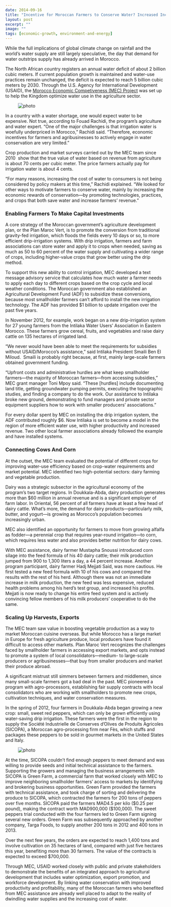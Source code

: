 ```yaml
---
date: 2014-09-16
title: "Incentive for Moroccan Farmers to Conserve Water? Increased Incomes"
layout: post
excerpt: ""
image: ""
tags: [economic-growth, environment-and-energy]
---
```

<p>While the full implications of global climate change on rainfall and the world’s water supply are still largely speculative, the day that demand for water outstrips supply has already arrived in Morocco.</p><p>The North African country registers an annual water deficit of about 2 billion cubic meters. If current population growth is maintained and water-use practices remain unchanged, the deficit is expected to reach 5 billion cubic meters by 2030. Through the U.S. Agency for International Development (USAID), the <a href="http://dai.com/our-work/projects/morocco—economic-competitiveness-project-mec">Morocco Economic Competiveness (MEC) Project</a> was set up to help the Kingdom optimize water use in the agriculture sector.</p><figure class="kg-card kg-image-card"><img src="https://pubs.ghost.io/uploads/conservation.jpg" class="kg-image" alt="photo" loading="lazy" title="The MEC team helped farmers develop crops in ways that also conserve water."></figure><p>In a country with a water shortage, one would expect water to be expensive. Not true, according to Fouad Rachidi, the program’s agriculture and water expert. “One of the major challenges is that irrigation water is woefully underpriced in Morocco,” Rachidi said. “Therefore, economic incentives for farmers and agribusinesses to actively engage in water conservation are very limited.”</p><p>Crop production and market surveys carried out by the MEC team since 2010  show that the true value of water based on revenue from agriculture is about 70 cents per cubic meter. The price farmers actually pay for irrigation water is about 4 cents.</p><p>“For many reasons, increasing the cost of water to consumers is not being considered by policy makers at this time,” Rachidi explained. “We looked for other ways to motivate farmers to conserve water, mainly by increasing the economic rewards of conservation—by promoting technologies, practices, and crops that both save water and increase farmers’ revenue.”</p><h3 id="enabling-farmers-to-make-capital-investments">Enabling Farmers To Make Capital Investments</h3><p>A core strategy of the Moroccan government’s agriculture development plan, or the Plan Maroc Vert, is to promote the conversion from traditional gravity-fed irrigation, which floods the fields every 10 days or so, to more efficient drip-irrigation systems. With drip irrigation, farmers and farm associations can store water and apply it to crops when needed, saving as much as 50 to 60 percent of the water supply and cultivating a wider range of crops, including higher-value crops that grow better using the drip method.</p><p>To support this new ability to control irrigation, MEC developed a text message advisory service that calculates how much water a farmer needs to apply each day to different crops based on the crop cycle and local weather conditions. The Moroccan government also established an Agricultural Development Fund (ADF) to subsidize these conversions, because most smallholder farmers can’t afford to install the new irrigation technology. The ADF has provided $1 billion to update irrigation over the past five years.</p><p>In November 2012, for example, work began on a new drip-irrigation system for 27 young farmers from the Intilaka Water Users’ Association in Eastern Morocco. These farmers grow cereal, fruits, and vegetables and raise dairy cattle on 135 hectares of irrigated land.</p><p>“We never would have been able to meet the requirements for subsidies without USAID/Morocco’s assistance,” said Intilaka President Smaili Ben El Miloud.  Smaili is probably right because, at first, mainly large-scale farmers obtained government funding.</p><p>“Upfront costs and administrative hurdles are what keep smallholder farmers—the majority of Moroccan farmers—from accessing subsidies,” MEC grant manager Toni Mpoy said. “These [hurdles] include documenting land title, getting groundwater pumping permits, executing the topographic studies, and finding a company to do the work. Our assistance to Intilaka broke new ground, demonstrating to fund managers and private sector equipment suppliers how to work with smaller producers’ associations.”</p><p>For every dollar spent by MEC on installing the drip irrigation system, the ADF contributed roughly $6. Now Intilaka is set to become a model in the region of more efficient water use, with higher productivity and increased revenue. Two other local farmer associations already followed the example and have installed systems.</p><h3 id="connecting-cows-and-corn">Connecting Cows And Corn</h3><p>At the outset, the MEC team evaluated the potential of different crops for improving water-use efficiency based on crop-water requirements and market potential. MEC identified two high-potential sectors: dairy farming and vegetable production.</p><p>Dairy was a strategic subsector in the agricultural economy of the program’s two target regions. In Doukkala-Abda, dairy production generates more than $60 million in annual revenue and is a significant employer of farm labor. In Oriental, 56 percent of all farmers have at least a few head of dairy cattle. What’s more, the demand for dairy products—particularly milk, butter, and yogurt—is growing as Morocco’s population becomes increasingly urban.</p><p>MEC also identified an opportunity for farmers to move from growing alfalfa as fodder—a perennial crop that requires year-round irrigation—to corn, which requires less water and also provides better nutrition for dairy cows.</p><p>With MEC assistance, dairy farmer Mustapha Snoussi introduced corn silage into the feed formula of his 40 dairy cattle; their milk production jumped from 900 to 1,300 liters a day, a 44 percent increase. Another program participant, dairy farmer Hadj Mejjati Said, was more cautious. He first tested a new feed formula with 10 of his cows and compared the results with the rest of his herd. Although there was not an immediate increase in milk production, the new feed was less expensive, reduced health problems among his herd’s test group, and increased his profits. Mejjati is now ready to change his entire feed system and is actively convincing fellow members of his milk producers’ cooperative to do the same.</p><h3 id="scaling-up-harvests-exports">Scaling Up Harvests, Exports</h3><p>The MEC team saw value in boosting vegetable production as a way to market Moroccan cuisine overseas. But while Morocco has a large market in Europe for fresh agriculture produce, local producers have found it difficult to access other markets. Plan Maroc Vert recognizes the challenges faced by smallholder farmers in accessing export markets, and opts instead to promote a system of local consolidators—medium- to large-scale producers or agribusinesses—that buy from smaller producers and market their produce abroad.</p><p>A significant mistrust still simmers between farmers and middlemen, since many small-scale farmers got a bad deal in the past. MEC pioneered a program with agro-processors, establishing fair supply contracts with local consolidators who are working with smallholders to promote new crops, cultivation techniques, and water conservation measures.</p><p>In the spring of 2012, four farmers in Doukkala-Abda began growing a new crop: small, sweet red peppers, which can only be grown efficiently using water-saving drip irrigation. These farmers were the first in the region to supply the Société Industrielle de Conserves d’Olives de Produits Agricoles (SICOPA), a Moroccan agro-processing firm near Fès, which stuffs and packages these peppers to be sold in gourmet markets in the United States and Italy.</p><figure class="kg-card kg-image-card"><img src="https://pubs.ghost.io/uploads/conservation2.jpg" class="kg-image" alt="photo" loading="lazy" title="The MEC helped dairy farmers move from growing alfalfa as fodder—a perennial crop that requires year-round irrigation—to corn, which requires less water."></figure><p>At the time, SICOPA couldn’t find enough peppers to meet demand and was willing to provide seeds and initial technical assistance to the farmers. Supporting the growers and managing the business arrangements with SICOPA is Green Farm, a commercial farm that worked closely with MEC to improve neighboring smallholder farmers’ access to markets by identifying and brokering business opportunities. Green Farm provided the farmers with technical assistance, and took charge of sorting and delivering the produce to SICOPA, which contracted the farmers for 200 tons of peppers over five months. SICOPA paid the farmers MAD4.5 per kilo ($0.25 per pound), making the contract worth MAD900,000 ($100,000). The sweet peppers trial conducted with the four farmers led to Green Farm signing several new orders. Green Farm was subsequently approached by another company, Targa Foods, to supply another 200 tons in 2012 and 400 tons in 2013.</p><p>Over the next few years, the orders are expected to reach 1,400 tons and involve cultivation on 35 hectares of land, compared with just five hectares this year, benefiting more than 30 farmers. The value of the contracts is expected to exceed $700,000.</p><p>Through MEC, USAID worked closely with public and private stakeholders to demonstrate the benefits of an integrated approach to agricultural development that includes water optimization, export promotion, and workforce development. By linking water conservation with improved productivity and profitability, many of the Moroccan farmers who benefited from MEC assistance are already well placed to adapt to the reality of dwindling water supplies and the increasing cost of water.</p>
  